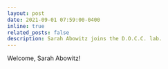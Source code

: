 ```yaml
---
layout: post
date: 2021-09-01 07:59:00-0400
inline: true
related_posts: false
description: Sarah Abowitz joins the D.O.C.C. lab.
---
```


Welcome, Sarah Abowitz!
